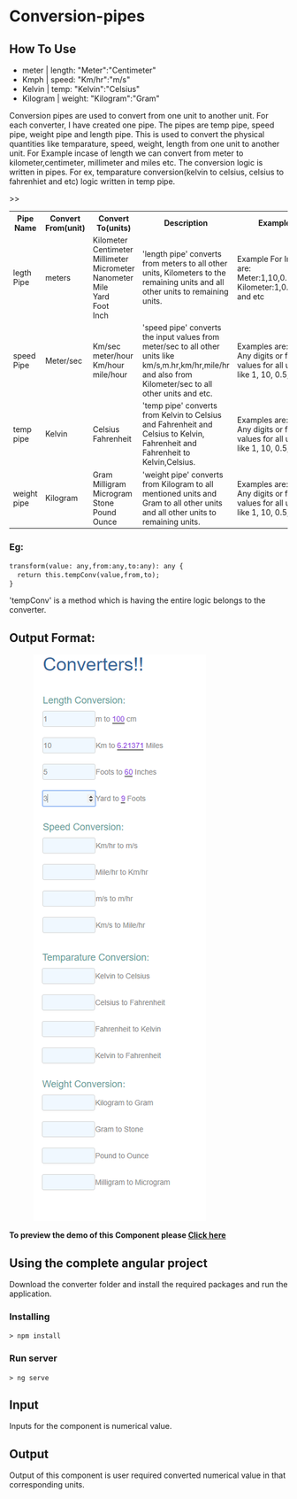 
# Conversion-pipes

## How To Use
- meter | length: "Meter":"Centimeter"
- Kmph | speed: "Km/hr":"m/s"
- Kelvin | temp: "Kelvin":"Celsius"
- Kilogram | weight: "Kilogram":"Gram"

Conversion pipes are used to convert from one unit to another unit. For each converter, I have created one pipe. The pipes are temp pipe, speed pipe, weight pipe and length pipe. This is used to convert the physical quantities like temparature, speed, weight, length  from one unit to another unit. For Example incase of length we can convert from meter to kilometer,centimeter, millimeter and miles etc. The conversion logic is written in pipes. For ex, temparature conversion(kelvin to celsius, celsius to fahrenhiet and etc) logic written in temp pipe. 

<table>
  <tr><th>Pipe Name</th><th>Convert From(unit)</th><th>Convert To(units)</th><th>Description</th><th>Example</th></tr>
  <tr><td>legth Pipe</td><td>meters</td><td>Kilometer<br>Centimeter<br>Millimeter<br>Micrometer<br>Nanometer<br>Mile<br>Yard<br>Foot<br>Inch</td><td>'length pipe' converts from meters to all other units, Kilometers to the remaining units and all other units to remaining units.</td><td>Example For Inputs are:<br>Meter:1,10,0.1,..<br>Kilometer:1,0.5,50,..<br>and etc</td></tr>
  <tr><td>speed Pipe</td><td>Meter/sec</td><td>Km/sec<br>meter/hour<br>Km/hour<br>mile/hour</td><td>'speed pipe' converts the input values from meter/sec to all other units like km/s,m.hr,km/hr,mile/hr and also from Kilometer/sec to all other units and etc. </td><td>Examples are:<br>Any digits or float values for all units like 1, 10, 0.5,...</td></tr>
  <tr><td>temp pipe</td><td>Kelvin</td><td>Celsius<br>Fahrenheit</td><td>'temp pipe' converts from Kelvin to Celsius and Fahrenheit and Celsius to Kelvin, Fahrenheit and Fahrenheit to Kelvin,Celsius.</td>><td>Examples are:<br>Any digits or float values for all units like 1, 10, 0.5,...</td></tr>
  <tr><td>weight pipe</td><td>Kilogram</td><td>Gram<br>Milligram<br>Microgram<br>Stone<br>Pound<br>Ounce</td><td>'weight pipe' converts from Kilogram to all mentioned units and Gram to all other units and all other units to remaining units.</td>><td>Examples are:<br>Any digits or float values for all units like 1, 10, 0.5,...</td></tr>
</table>


### Eg: 
```
transform(value: any,from:any,to:any): any {  
  return this.tempConv(value,from,to);
}
```
  'tempConv' is a method which is having the entire logic belongs to the converter.
  
  ## Output Format: 

&nbsp;&nbsp;&nbsp;&nbsp;&nbsp;&nbsp;&nbsp;&nbsp;&nbsp;&nbsp;&nbsp;<img src="/images/Screenshot (13).png">

**To preview the demo of this Component please [Click here](https://stackblitz.com/edit/angular-uoz1z7-ls8t7m?embed=1&file=src/app/converters/converters.component.html&hideNavigation=1&view=preview)**

## Using the complete angular project

Download the converter folder and install the required packages and run the application.


### Installing

```
> npm install
```

### Run server

```
> ng serve
``` 


## Input
Inputs for the component is numerical value. 
## Output
Output of this component is user required converted numerical value in that corresponding units.

